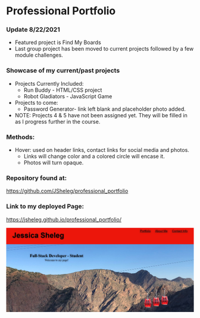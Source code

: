 # Professional Portfolio

### Update 8/22/2021
* Featured project is Find My Boards
* Last group project has been moved to current projects followed by a few module challenges.

### Showcase of my current/past projects

* Projects Currently Included:
    * Run Buddy - HTML/CSS project
    * Robot Gladiators - JavaScript Game
* Projects to come:
    * Password Generator- link left blank and placeholder photo added.
* NOTE: Projects 4 & 5 have not been assigned yet. They will be filled in as I          progress further in the course. 

### Methods:
* Hover: used on header links, contact links for social media and photos.
    * Links will change color and a colored circle will encase it.
    * Photos will turn opaque.


### Repository found at:
https://github.com/JSheleg/professional_portfolio 

### Link to my deployed Page:
https://jsheleg.github.io/professional_portfolio/


![professional_porfolio](https://github.com/JSheleg/professional_porfolio/blob/main/assets/img/screen_shot.JPG)



